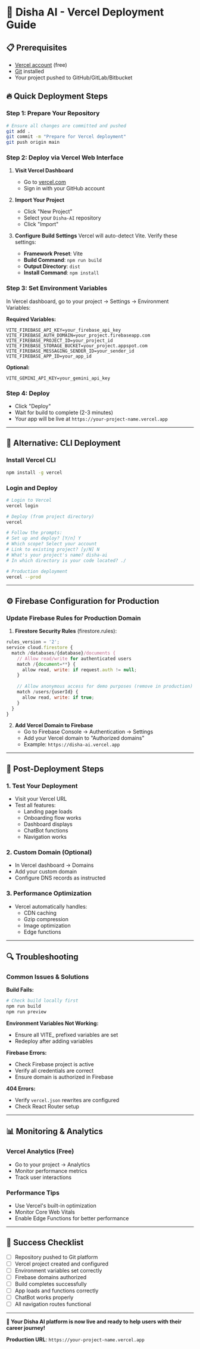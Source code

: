 # 🚀 Disha AI - Vercel Deployment Guide

## 📋 **Prerequisites**
- [Vercel account](https://vercel.com/signup) (free)
- [Git](https://git-scm.com/) installed
- Your project pushed to GitHub/GitLab/Bitbucket

## 🔥 **Quick Deployment Steps**

### **Step 1: Prepare Your Repository**
```bash
# Ensure all changes are committed and pushed
git add .
git commit -m "Prepare for Vercel deployment"
git push origin main
```

### **Step 2: Deploy via Vercel Web Interface**

1. **Visit Vercel Dashboard**
   - Go to [vercel.com](https://vercel.com)
   - Sign in with your GitHub account

2. **Import Your Project**
   - Click "New Project"
   - Select your `Disha-AI` repository
   - Click "Import"

3. **Configure Build Settings**
   Vercel will auto-detect Vite. Verify these settings:
   - **Framework Preset**: Vite
   - **Build Command**: `npm run build`
   - **Output Directory**: `dist`
   - **Install Command**: `npm install`

### **Step 3: Set Environment Variables**

In Vercel dashboard, go to your project → Settings → Environment Variables:

**Required Variables:**
```
VITE_FIREBASE_API_KEY=your_firebase_api_key
VITE_FIREBASE_AUTH_DOMAIN=your_project.firebaseapp.com
VITE_FIREBASE_PROJECT_ID=your_project_id
VITE_FIREBASE_STORAGE_BUCKET=your_project.appspot.com
VITE_FIREBASE_MESSAGING_SENDER_ID=your_sender_id
VITE_FIREBASE_APP_ID=your_app_id
```

**Optional:**
```
VITE_GEMINI_API_KEY=your_gemini_api_key
```

### **Step 4: Deploy**
- Click "Deploy"
- Wait for build to complete (2-3 minutes)
- Your app will be live at `https://your-project-name.vercel.app`

---

## 🔧 **Alternative: CLI Deployment**

### **Install Vercel CLI**
```bash
npm install -g vercel
```

### **Login and Deploy**
```bash
# Login to Vercel
vercel login

# Deploy (from project directory)
vercel

# Follow the prompts:
# Set up and deploy? [Y/n] Y
# Which scope? Select your account
# Link to existing project? [y/N] N
# What's your project's name? disha-ai
# In which directory is your code located? ./

# Production deployment
vercel --prod
```

---

## ⚙️ **Firebase Configuration for Production**

### **Update Firebase Rules for Production Domain**

1. **Firestore Security Rules** (firestore.rules):
```javascript
rules_version = '2';
service cloud.firestore {
  match /databases/{database}/documents {
    // Allow read/write for authenticated users
    match /{document=**} {
      allow read, write: if request.auth != null;
    }
    
    // Allow anonymous access for demo purposes (remove in production)
    match /users/{userId} {
      allow read, write: if true;
    }
  }
}
```

2. **Add Vercel Domain to Firebase**
   - Go to Firebase Console → Authentication → Settings
   - Add your Vercel domain to "Authorized domains"
   - Example: `https://disha-ai.vercel.app`

---

## 🎯 **Post-Deployment Steps**

### **1. Test Your Deployment**
- Visit your Vercel URL
- Test all features:
  - Landing page loads
  - Onboarding flow works
  - Dashboard displays
  - ChatBot functions
  - Navigation works

### **2. Custom Domain (Optional)**
- In Vercel dashboard → Domains
- Add your custom domain
- Configure DNS records as instructed

### **3. Performance Optimization**
- Vercel automatically handles:
  - CDN caching
  - Gzip compression
  - Image optimization
  - Edge functions

---

## 🔍 **Troubleshooting**

### **Common Issues & Solutions**

**Build Fails:**
```bash
# Check build locally first
npm run build
npm run preview
```

**Environment Variables Not Working:**
- Ensure all VITE_ prefixed variables are set
- Redeploy after adding variables

**Firebase Errors:**
- Check Firebase project is active
- Verify all credentials are correct
- Ensure domain is authorized in Firebase

**404 Errors:**
- Verify `vercel.json` rewrites are configured
- Check React Router setup

---

## 📊 **Monitoring & Analytics**

### **Vercel Analytics (Free)**
- Go to your project → Analytics
- Monitor performance metrics
- Track user interactions

### **Performance Tips**
- Use Vercel's built-in optimization
- Monitor Core Web Vitals
- Enable Edge Functions for better performance

---

## 🎉 **Success Checklist**

- [ ] Repository pushed to Git platform
- [ ] Vercel project created and configured
- [ ] Environment variables set correctly
- [ ] Firebase domains authorized
- [ ] Build completes successfully
- [ ] App loads and functions correctly
- [ ] ChatBot works properly
- [ ] All navigation routes functional

---

**🌟 Your Disha AI platform is now live and ready to help users with their career journey!**

**Production URL**: `https://your-project-name.vercel.app`